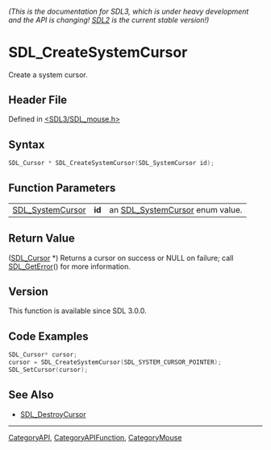 ###### (This is the documentation for SDL3, which is under heavy development and the API is changing! [SDL2](https://wiki.libsdl.org/SDL2/) is the current stable version!)
# SDL_CreateSystemCursor

Create a system cursor.

## Header File

Defined in [<SDL3/SDL_mouse.h>](https://github.com/libsdl-org/SDL/blob/main/include/SDL3/SDL_mouse.h)

## Syntax

```c
SDL_Cursor * SDL_CreateSystemCursor(SDL_SystemCursor id);
```

## Function Parameters

|                                      |        |                                                     |
| ------------------------------------ | ------ | --------------------------------------------------- |
| [SDL_SystemCursor](SDL_SystemCursor) | **id** | an [SDL_SystemCursor](SDL_SystemCursor) enum value. |

## Return Value

([SDL_Cursor](SDL_Cursor) *) Returns a cursor on success or NULL on
failure; call [SDL_GetError](SDL_GetError)() for more information.

## Version

This function is available since SDL 3.0.0.

## Code Examples

```c
SDL_Cursor* cursor;
cursor = SDL_CreateSystemCursor(SDL_SYSTEM_CURSOR_POINTER);
SDL_SetCursor(cursor);
```

## See Also

- [SDL_DestroyCursor](SDL_DestroyCursor)

----
[CategoryAPI](CategoryAPI), [CategoryAPIFunction](CategoryAPIFunction), [CategoryMouse](CategoryMouse)

